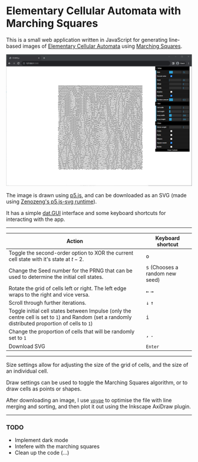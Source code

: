 
# Elementary Cellular Automata with Marching Squares

This is a small web application written in JavaScript for generating line-based images of [Elementary Cellular Automata](https://en.wikipedia.org/wiki/Elementary_cellular_automaton) using [Marching Squares](https://en.wikipedia.org/wiki/Marching_squares).

![Screenshot of the web application](/images/screenshot.png)

The image is drawn using [p5.js](), and can be downloaded as an SVG (made using [Zenozeng's p5.js-svg runtime](https://zenozeng.github.io/p5.js-svg/)).

It has a simple [dat.GUI](https://github.com/dataarts/dat.gui) interface and some keyboard shortcuts for interacting with the app.

---

| Action | Keyboard shortcut |
|-|-|
| Toggle the second-order option to XOR the current cell state with it's state at $t-2$. | <kbd>o</kbd> |
| Change the Seed number for the PRNG that can be used to determine the initial cell states. | <kbd>s</kbd> (Chooses a random new seed) |
| Rotate the grid of cells left or right. The left edge wraps to the right and vice versa. | <kbd>←</kbd> <kbd>→</kbd> |
| Scroll through further iterations. | <kbd>↓</kbd> <kbd>↑</kbd> |
| Toggle initial cell states between Impulse (only the centre cell is set to `1`) and Random (set a randomly distributed proportion of cells to `1`) | <kbd>i</kbd> |
| Change the proportion of cells that will be randomly set to `1` | <kbd>,</kbd> <kbd>.</kbd> |
| Download SVG | `Enter` |

---

Size settings allow for adjusting the size of the grid of cells, and the size of an individual cell.

Draw settings can be used to toggle the Marching Squares algorithm, or to draw cells as points or shapes.

After downloading an image, I use [`vpype`](https://github.com/abey79/vpype) to optimise the file with line merging and sorting, and then plot it out using the Inkscape AxiDraw plugin.

---


### TODO
- Implement dark mode
- Intefere with the marching squares
- Clean up the code (...)
